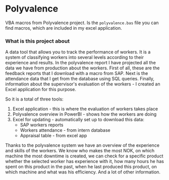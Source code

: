 # Polyvalence
VBA macros from Polyvalence project. Is the ``polyvalence.bas`` file you can find macros, which are included in my excel application.

### What is this project about
A data tool that allows you to track the performance of workers. It is a system of classifying workers into several levels according to their experience and results. In the polyvalence report I have projected all the data we have from production about the workers. First of all, these are the feedback reports that I download with a macro from SAP. Next is the attendance data that I get from the database using SQL queries. Finally, information about the supervisor's evaluation of the workers - I created an Excel application for this purpose.

So it is a total of three tools:
1. Excel application - this is where the evaluation of workers takes place
2. Polyvalence overview in PowerBI - shows how the workers are doing
3. Excel for updating - automatically set up to download this data:
    * SAP workers reports
    * Workers attendance - from intern database
    * Appraisal table - from excel app

Thanks to the polyvalence system we have an overview of the experience and skills of the workers. We know who makes the most NOK, on which machine the most downtime is created, we can check for a specific product whether the selected worker has experience with it, how many hours he has spent on this product in the past, when he last produced this product, on which machine and what was his efficiency. And a lot of other information.
